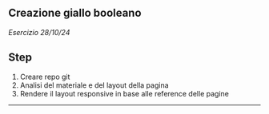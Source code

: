 ## Creazione giallo booleano 
*Esercizio 28/10/24*

## Step
1. Creare repo git
2. Analisi del materiale e del layout della pagina
3. Rendere il layout responsive in base alle reference delle pagine

___
